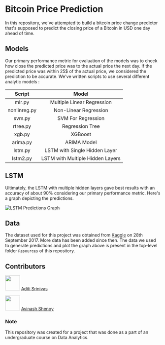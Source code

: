 Bitcoin Price Prediction
========================

In this repository, we've attempted to build a bitcoin price change predictor that's supposed to predict the closing price of a Bitcoin in USD one day ahead of time.

## Models

Our primary performance metric for evaluation of the models was to check how close the predicted price was to the actual price the next day. If the predicted price was within 25$ of the actual price, we considered the prediction to be accurate. We've written scripts to use several different analytic models :

| Script              | Model                            |
|:-------------------:|:--------------------------------:|
| mlr.py              | Multiple Linear Regression       |
| nonlinreg.py        | Non-Linear Regression            |
| svm.py              | SVM For Regression               |
| rtree.py            | Regression Tree                  |
| xgb.py              | XGBoost                          |
| arima.py            | ARIMA Model                      |
| lstm.py             | LSTM with Single Hidden Layer    |
| lstm2.py            | LSTM with Multiple Hidden Layers |

## LSTM

Ultimately, the LSTM with multiple hidden layers gave best results with an accuracy of about 90% considering our primary performance metric. Here's a graph depicting the predictions.

![LSTM Predictions Graph](https://github.com/avinashshenoy97/test/Resources/LSTM_Multiple_Predictions.png "LSTM Predictions")



## Data

The dataset used for this project was obtained from [Kaggle](https://www.kaggle.com/sudalairajkumar/cryptocurrencypricehistory) on 28th September 2017. More data has been added since then. The data we used to generate predictions and plot the graph above is present in the top-level folder `Resources` of this repository.

## Contributors 

<img src="https://github.com/aditisrinivas97.png" width="48">  [Aditi Srinivas](https://github.com/aditisrinivas97)

<img src="https://github.com/avinashshenoy97.png" width="48">  [Avinash Shenoy](https://github.com/avinashshenoy97)

### Note
This repository was created for a project that was done as a part of an undergraduate course on Data Analytics.